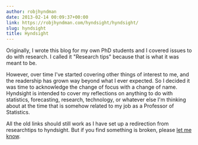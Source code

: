 ```yaml
---
author: robjhyndman
date: 2013-02-14 00:09:37+00:00
link: https://robjhyndman.com/hyndsight/hyndsight/
slug: hyndsight
title: Hyndsight
---
```


Originally, I wrote this blog for my own PhD students and I covered issues to do with research. I called it "Research tips" because that is what it was meant to be.

However, over time I've started covering other things of interest to me, and the readership has grown way beyond what I ever expected. So I decided it was time to acknowledge the change of focus with a change of name. Hyndsight is intended to cover my reflections on anything to do with statistics, forecasting, research, technology, or whatever else I'm thinking about at the time that is somehow related to my job as a Professor of Statistics.

All the old links should still work as I have set up a redirection from researchtips to hyndsight. But if you find something is broken, please [let me know](mailto:rob.hyndman@monash.edu).
